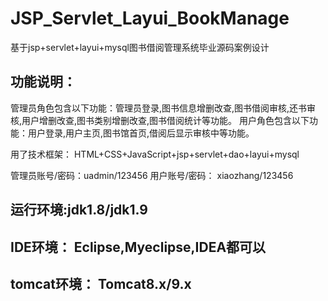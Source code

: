 # JSP_Servlet_Layui_BookManage
基于jsp+servlet+layui+mysql图书借阅管理系统毕业源码案例设计

## 功能说明：
  管理员角色包含以下功能：管理员登录,图书信息增删改查,图书借阅审核,还书审核,用户增删改查,图书类别增删改查,图书借阅统计等功能。
  用户角色包含以下功能：用户登录,用户主页,图书馆首页,借阅后显示审核中等功能。

用了技术框架： HTML+CSS+JavaScript+jsp+servlet+dao+layui+mysql

管理员账号/密码：uadmin/123456
用户账号/密码： xiaozhang/123456

## 运行环境:jdk1.8/jdk1.9
## IDE环境： Eclipse,Myeclipse,IDEA都可以
## tomcat环境： Tomcat8.x/9.x
